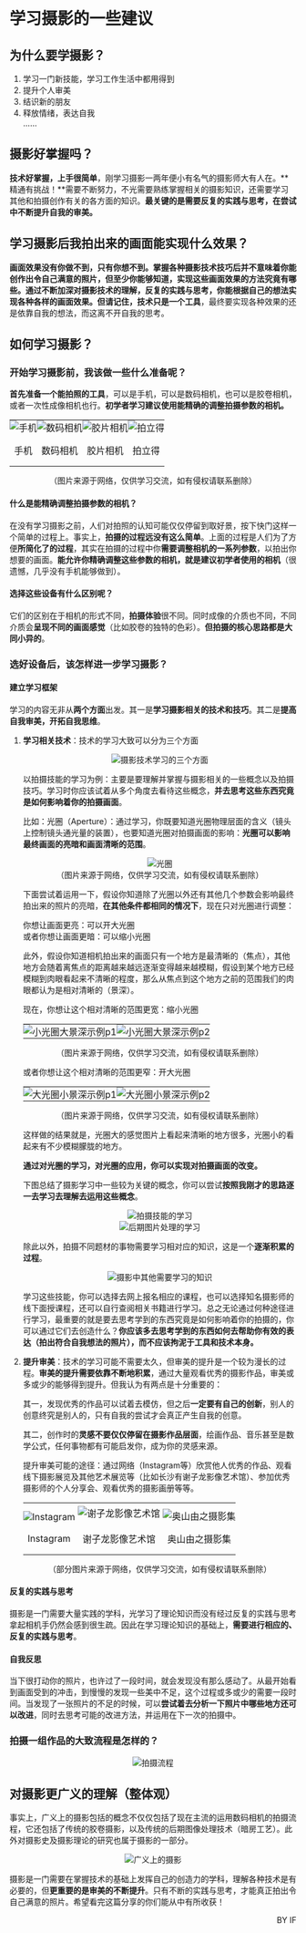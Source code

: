 # 学习摄影的一些建议

## 为什么要学摄影？

1. 学习一门新技能，学习工作生活中都用得到
2. 提升个人审美
3. 结识新的朋友
4. 释放情绪，表达自我    
    ……

## 摄影好掌握吗？

**技术好掌握，上手很简单**，刚学习摄影一两年便小有名气的摄影师大有人在。**精通有挑战！**需要不断努力，不光需要熟练掌握相关的摄影知识，还需要学习其他和拍摄创作有关的各方面的知识。**最关键的是需要反复的实践与思考，在尝试中不断提升自我的审美。**

## 学习摄影后我拍出来的画面能实现什么效果？

**画面效果没有你做不到，只有你想不到。**掌握各种摄影技术技巧后并不意味着你能创作出令自己满意的照片，但至少你能够知道，实现这些画面效果的方法究竟有哪些。通过不断加深对摄影技术的理解，反复的实践与思考，你能根据自己的想法实现各种各样的画面效果。但**请记住，技术只是一个工具**，最终要实现各种效果的还是依靠自我的想法，而这离不开自我的思考。

## 如何学习摄影？
### 开始学习摄影前，我该做一些什么准备呢？

**首先准备一个能拍照的工具**，可以是手机，可以是数码相机，也可以是胶卷相机，或者一次性成像相机也行。**初学者学习建议使用能精确的调整拍摄参数的相机。**

<table style="border-collapse:collapse;border:none;margin-bottom:0;">
    <tr style="vertical-align:bottom;border-collapse:collapse;
    border:none;">
        <td style="border-collapse:collapse;border:none;padding:0;">
            <div align="center">
                <img src="https://xunlutzp.gitee.io/Image/Ch4_15-1_1.jpeg" alt="手机">
            </div>
        </td>
        <td style="border-collapse:collapse;border:none;padding:0;">
            <div align="center">
                <img src="https://xunlutzp.gitee.io/Image/Ch4_15-1_2.jpeg" alt="数码相机">
            </div>
        </td>
        <td style="border-collapse:collapse;border:none;padding:0;">
            <div align="center">
                <img src="https://xunlutzp.gitee.io/Image/Ch4_15-1_3.jpeg" alt="胶片相机">
            </div>
        </td>
        <td style="border-collapse:collapse;border:none;padding:0;">
            <div align="center">
                <img src="https://xunlutzp.gitee.io/Image/Ch4_15-1_4.jpeg" alt="拍立得">
            </div>
        </td>
    </tr>
    <tr style="border-collapse:collapse;border:none;">
        <td style="border-collapse:collapse;border:none;padding:0;">
            <p align="center">手机</p>
        </td>
        <td style="border-collapse:collapse;border:none;padding:0;">
            <p align="center">数码相机</p>
        </td>
        <td style="border-collapse:collapse;border:none;padding:0;">
            <p align="center">胶片相机</p>
        </td>
        <td style="border-collapse:collapse;border:none;padding:0;">
            <p align="center">拍立得</p>
        </td>
    </tr>
</table>

<p align="center">（图片来源于网络，仅供学习交流，如有侵权请联系删除）</p>

#### 什么是能精确调整拍摄参数的相机？

在没有学习摄影之前，人们对拍照的认知可能仅仅停留到取好景，按下快门这样一个简单的过程上。事实上，**拍摄的过程远没有这么简单**。上面的过程是人们为了方便**所简化了的过程**，其实在拍摄的过程中你**需要调整相机的一系列参数**，以拍出你想要的画面。**能允许你精确调整这些参数的相机，就是建议初学者使用的相机**（很遗憾，几乎没有手机能够做到）。

#### 选择这些设备有什么区别呢？

它们的区别在于相机的形式不同，**拍摄体验**很不同。同时成像的介质也不同，不同介质会**呈现不同的画面感觉**（比如胶卷的独特的色彩）。**但拍摄的核心思路都是大同小异的**。


### 选好设备后，该怎样进一步学习摄影？
#### 建立学习框架

学习的内容无非从**两个方面**出发。其一是**学习摄影相关的技术和技巧**。其二是**提高自我审美，开拓自我思维**。

1. **学习相关技术**：技术的学习大致可以分为三个方面

    <div align=center>
    <img src="https://xunlutzp.gitee.io/Image/Ch4_15-1_5.png" alt="摄影技术学习的三个方面">
    </div>

    以拍摄技能的学习为例：主要是要理解并掌握与摄影相关的一些概念以及拍摄技巧。学习时你应该试着从多个角度去看待这些概念，**并去思考这些东西究竟是如何影响着你的拍摄画面**。

    比如：光圈（Aperture）：通过学习，你既要知道光圈物理层面的含义（镜头上控制镜头通光量的装置），也要知道光圈对拍摄画面的影响：**光圈可以影响最终画面的亮暗和画面清晰的范围**。

    <p align=center>
    <img src="https://xunlutzp.gitee.io/Image/Ch4_15-1_6.jpeg" alt="光圈">
    <br/>（图片来源于网络，仅供学习交流，如有侵权请联系删除）
    </p>

    下面尝试着运用一下，假设你知道除了光圈以外还有其他几个参数会影响最终拍出来的照片的亮暗，**在其他条件都相同的情况下**，现在只对光圈进行调整：

    你想让画面更亮：可以开大光圈    
    或者你想让画面更暗：可以缩小光圈

    此外，假设你知道相机拍出来的画面只有一个地方是最清晰的（焦点），其他地方会随着离焦点的距离越来越远逐渐变得越来越模糊，假设到某个地方已经模糊到肉眼看起来不清晰的程度，那么从焦点到这个地方之前的范围我们的肉眼都认为是相对清晰的（景深）。

    现在，你想让这个相对清晰的范围更宽：缩小光圈

    <table style="border-collapse:collapse;border:none;margin-bottom:0;">
        <tr style="border-collapse:collapse;border:none;">
            <td style="border-collapse:collapse;border:none;padding:0;">
                <div align="center">
                    <img src="https://xunlutzp.gitee.io/Image/Ch4_15-1_7.jpeg" alt="小光圈大景深示例p1">
                </div>
            </td>
            <td style="border-collapse:collapse;border:none;padding:0;">
                <div align="center">
                    <img src="https://xunlutzp.gitee.io/Image/Ch4_15-1_8.jpeg" alt="小光圈大景深示例p2">
                </div>
            </td>
        </tr>
    </table>

    <p align="center">（图片来源于网络，仅供学习交流，如有侵权请联系删除）</p>

    或者你想让这个相对清晰的范围更窄：开大光圈

    <table style="border-collapse:collapse;border:none;margin-bottom:0;">
        <tr style="border-collapse:collapse;border:none;">
            <td style="border-collapse:collapse;border:none;padding:0;">
                <div align="center">
                    <img src="https://xunlutzp.gitee.io/Image/Ch4_15-1_9.jpeg" alt="大光圈小景深示例p1">
                </div>
            </td>
            <td style="border-collapse:collapse;border:none;padding:0;">
                <div align="center">
                    <img src="https://xunlutzp.gitee.io/Image/Ch4_15-1_10.jpeg" alt="大光圈小景深示例p2">
                </div>
            </td>
        </tr>
    </table>

    <p align="center">（图片来源于网络，仅供学习交流，如有侵权请联系删除）</p>

    这样做的结果就是，光圈大的感觉图片上看起来清晰的地方很多，光圈小的看起来有不少模糊朦胧的地方。

    **通过对光圈的学习，对光圈的应用，你可以实现对拍摄画面的改变。**

    下图总结了摄影学习中一些较为关键的概念，你可以尝试**按照我刚才的思路逐一去学习去理解去运用这些概念**。

    <div align=center>
    <img src="https://xunlutzp.gitee.io/Image/Ch4_15-1_11.png" alt="拍摄技能的学习">
    </div>
    <div align=center>
    <img src="https://xunlutzp.gitee.io/Image/Ch4_15-1_12.png" alt="后期图片处理的学习">
    </div>

    除此以外，拍摄不同题材的事物需要学习相对应的知识，这是一个**逐渐积累的过程**。

    <div align=center>
    <img src="https://xunlutzp.gitee.io/Image/Ch4_15-1_13.png" alt="摄影中其他需要学习的知识">
    </div>

    学习这些技能，你可以选择去网上报名相应的课程，也可以选择知名摄影师的线下面授课程，还可以自行查阅相关书籍进行学习。总之无论通过何种途径进行学习，最重要的就是要去思考学到的东西究竟是如何影响着你的拍摄的，你可以通过它们去创造什么？**你应该多去思考学到的东西如何去帮助你有效的表达（拍出符合自我想法的照片），而不应该拘泥于工具和技术本身。**

2. **提升审美**：技术的学习可能不需要太久，但审美的提升是一个较为漫长的过程。**审美的提升需要依靠不断地积累**，通过大量观看优秀的摄影作品，审美或多或少的能够得到提升。但我认为有两点是十分重要的：

    其一，发现优秀的作品可以试着去模仿，但之后**一定要有自己的创新**，别人的创意终究是别人的，只有自我的尝试才会真正产生自我的创意。

    其二，创作时的**灵感不要仅仅停留在摄影作品层面**，绘画作品、音乐甚至是数学公式，任何事物都有可能启发你，成为你的灵感来源。

    提升审美可能的途径：通过网络（Instagram等）欣赏他人优秀的作品、观看线下摄影展览及其他艺术展览等（比如长沙有谢子龙影像艺术馆）、参加优秀摄影师的个人分享会、观看优秀的摄影画册等等。

    <table style="border-collapse:collapse;border:none;margin-bottom:0;">
        <tr style="vertical-align:bottom;border-collapse:collapse;
        border:none;">
            <td style="border-collapse:collapse;border:none;padding:0;">
                <div align="center">
                    <img src="https://xunlutzp.gitee.io/Image/Ch4_15-1_14.jpeg"
                        alt="Instagram">
                </div>
            </td>
            <td style="border-collapse:collapse;border:none;padding:5px;">
                <div align="center">
                    <img src="https://xunlutzp.gitee.io/Image/Ch4_15-1_15.jpeg"
                        alt="谢子龙影像艺术馆">
                </div>
            </td>
            <td style="border-collapse:collapse;border:none;padding:0;">
                <div align="center">
                    <img src="https://xunlutzp.gitee.io/Image/Ch4_15-1_16.jpeg" alt="奥山由之摄影集">
                </div>
            </td>
        </tr>
        <tr style="border-collapse:collapse;border:none;">
            <td style="border-collapse:collapse;border:none;padding:0;">
                <p align="center">Instagram</p>
            </td>
            <td style="border-collapse:collapse;border:none;padding:0;">
                <p align="center">谢子龙影像艺术馆</p>
            </td>
            <td style="border-collapse:collapse;border:none;padding:0;">
                <p align="center">奥山由之摄影集</p>
            </td>
        </tr>
    </table>

    <p align="center">（部分图片来源于网络，仅供学习交流，如有侵权请联系删除）</p>

#### 反复的实践与思考

摄影是一门需要大量实践的学科，光学习了理论知识而没有经过反复的实践与思考拿起相机手仍然会感到很生疏。因此在学习理论知识的基础上，**需要进行相应的、反复的实践与思考**。

#### 自我反思

当下很打动你的照片，也许过了一段时间，就会发现没有那么感动了。从最开始看到画面受到的冲击，到慢慢的发现一些美中不足，这个过程或多或少的需要一段时间。当发现了一张照片的不足的时候，可以**尝试着去分析一下照片中哪些地方还可以改进**，同时去思考可能的改进方法，并运用在下一次的拍摄中。


### 拍摄一组作品的大致流程是怎样的？

<div align=center>
<img src="https://xunlutzp.gitee.io/Image/Ch4_15-1_17.png" alt="拍摄流程">
</div>

## 对摄影更广义的理解（整体观）

事实上，广义上的摄影包括的概念不仅仅包括了现在主流的运用数码相机的拍摄流程，它还包括了传统的胶卷摄影，以及传统的后期图像处理技术（暗房工艺）。此外对摄影史及摄影理论的研究也属于摄影的一部分。

<div align=center>
<img src="https://xunlutzp.gitee.io/Image/Ch4_15-1_18.png" alt="广义上的摄影">
</div>

摄影是一门需要在掌握技术的基础上发挥自己的创造力的学科，理解各种技术是有必要的，但**更重要的是审美的不断提升**。只有不断的实践与思考，才能真正拍出令自己满意的照片。希望看完这篇分享的你们能从中有所收获！

<p align="right">BY IF</p>